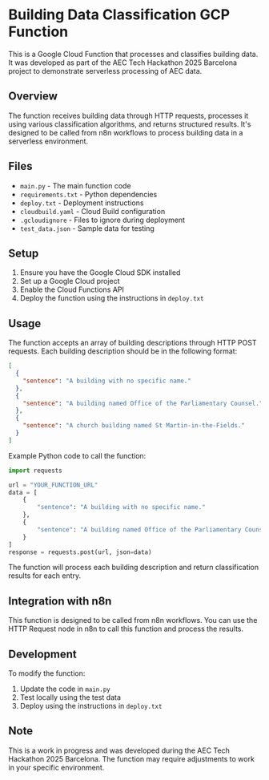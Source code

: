 # Building Data Classification GCP Function

This is a Google Cloud Function that processes and classifies building data. It was developed as part of the AEC Tech Hackathon 2025 Barcelona project to demonstrate serverless processing of AEC data.

## Overview

The function receives building data through HTTP requests, processes it using various classification algorithms, and returns structured results. It's designed to be called from n8n workflows to process building data in a serverless environment.

## Files

- `main.py` - The main function code
- `requirements.txt` - Python dependencies
- `deploy.txt` - Deployment instructions
- `cloudbuild.yaml` - Cloud Build configuration
- `.gcloudignore` - Files to ignore during deployment
- `test_data.json` - Sample data for testing

## Setup

1. Ensure you have the Google Cloud SDK installed
2. Set up a Google Cloud project
3. Enable the Cloud Functions API
4. Deploy the function using the instructions in `deploy.txt`

## Usage

The function accepts an array of building descriptions through HTTP POST requests. Each building description should be in the following format:

```json
[
  {
    "sentence": "A building with no specific name."
  },
  {
    "sentence": "A building named Office of the Parliamentary Counsel."
  },
  {
    "sentence": "A church building named St Martin-in-the-Fields."
  }
]
```

Example Python code to call the function:

```python
import requests

url = "YOUR_FUNCTION_URL"
data = [
    {
        "sentence": "A building with no specific name."
    },
    {
        "sentence": "A building named Office of the Parliamentary Counsel."
    }
]
response = requests.post(url, json=data)
```

The function will process each building description and return classification results for each entry.

## Integration with n8n

This function is designed to be called from n8n workflows. You can use the HTTP Request node in n8n to call this function and process the results.

## Development

To modify the function:

1. Update the code in `main.py`
2. Test locally using the test data
3. Deploy using the instructions in `deploy.txt`

## Note

This is a work in progress and was developed during the AEC Tech Hackathon 2025 Barcelona. The function may require adjustments to work in your specific environment.

